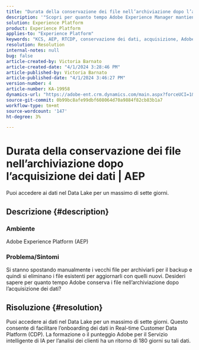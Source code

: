 ```yaml
---
title: "Durata della conservazione dei file nell’archiviazione dopo l’acquisizione dei dati | AEP"
description: '"Scopri per quanto tempo Adobe Experience Manager mantiene i file nell’archiviazione dopo l’acquisizione dei dati".'
solution: Experience Platform
product: Experience Platform
applies-to: "Experience Platform"
keywords: "KCS, AEP, RTCDP, conservazione dei dati, acquisizione, Adobe Experience Platform, Experience Platform, data lake"
resolution: Resolution
internal-notes: null
bug: false
article-created-by: Victoria Barnato
article-created-date: "4/1/2024 3:28:46 PM"
article-published-by: Victoria Barnato
article-published-date: "4/1/2024 3:46:27 PM"
version-number: 4
article-number: KA-19958
dynamics-url: "https://adobe-ent.crm.dynamics.com/main.aspx?forceUCI=1&pagetype=entityrecord&etn=knowledgearticle&id=d33f0185-3cf0-ee11-904b-6045bd04ed02"
source-git-commit: 0b99bc8afe99dbf608064d70a9884f82cb83b1a7
workflow-type: tm+mt
source-wordcount: '147'
ht-degree: 3%

---
```


# Durata della conservazione dei file nell’archiviazione dopo l’acquisizione dei dati | AEP


Puoi accedere ai dati nel Data Lake per un massimo di sette giorni.

## Descrizione {#description}


### <b>Ambiente</b>

Adobe Experience Platform (AEP)

### <b>Problema/Sintomi</b>

Si stanno spostando manualmente i vecchi file per archiviarli per il backup e quindi si eliminano i file esistenti per aggiornarli con quelli nuovi. Desideri sapere per quanto tempo Adobe conserva i file nell’archiviazione dopo l’acquisizione dei dati?




## Risoluzione {#resolution}


Puoi accedere ai dati nel Data Lake per un massimo di sette giorni. Questo consente di facilitare l’onboarding dei dati in Real-time Customer Data Platform (CDP). La formazione o il punteggio Adobe per il Servizio intelligente di IA per l’analisi dei clienti ha un ritorno di 180 giorni su tali dati.
